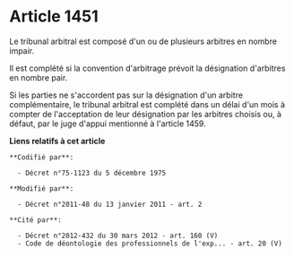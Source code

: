 # Article 1451

Le tribunal arbitral est composé d'un ou de plusieurs arbitres en nombre impair. 

Il est complété si la convention d'arbitrage prévoit la désignation d'arbitres en nombre pair. 

Si les parties ne s'accordent pas sur la désignation d'un arbitre complémentaire, le tribunal arbitral est complété dans un
délai d'un mois à compter de l'acceptation de leur désignation par les arbitres choisis ou, à défaut, par le juge d'appui
mentionné à l'article 1459.

**Liens relatifs à cet article**

	**Codifié par**:

	  - Décret n°75-1123 du 5 décembre 1975

	**Modifié par**:

	  - Décret n°2011-48 du 13 janvier 2011 - art. 2

	**Cité par**:

	  - Décret n°2012-432 du 30 mars 2012 - art. 160 (V)
	  - Code de déontologie des professionnels de l'exp... - art. 20 (V)
